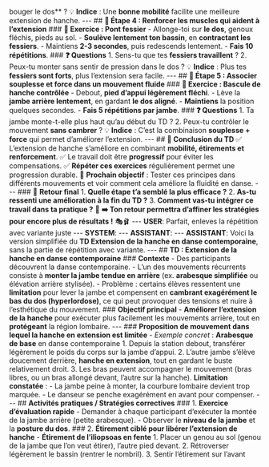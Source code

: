 bouger le dos** ? 💡 **Indice** : Une **bonne mobilité** facilite une meilleure extension de hanche. --- ## **📌 Étape 4 : Renforcer les muscles qui aident à l’extension** ### **🎯 Exercice : Pont fessier** - Allonge-toi sur **le dos**, genoux fléchis, pieds au sol. - **Soulève lentement ton bassin**, en **contractant les fessiers**. - Maintiens **2-3 secondes**, puis redescends lentement. - **Fais 10 répétitions**. ### **❓ Questions** 1. Sens-tu que tes **fessiers travaillent** ? 2. Peux-tu monter sans sentir de pression dans le dos ? 💡 **Indice** : Plus tes **fessiers sont forts**, plus l’extension sera facile. --- ## **📌 Étape 5 : Associer souplesse et force dans un mouvement fluide** ### **🎯 Exercice : Bascule de hanche contrôlée** - Debout, **pied d’appui légèrement fléchi**. - Lève la **jambe arrière lentement**, en gardant **le dos aligné**. - **Maintiens** la position quelques secondes. - **Fais 5 répétitions par jambe**. ### **❓ Questions** 1. Ta jambe monte-t-elle plus haut qu’au début du TD ? 2. Peux-tu contrôler le mouvement **sans cambrer** ? 💡 **Indice** : C’est la combinaison **souplesse + force** qui permet d’améliorer l’extension. --- ## **📌 Conclusion du TD** ✅ L’extension de hanche s’améliore en combinant **mobilité, étirements et renforcement**. ✅ Le travail doit être **progressif** pour éviter les compensations. ✅ **Répéter ces exercices** régulièrement permet une progression durable. 🎯 **Prochain objectif** : Tester ces principes dans différents mouvements et voir comment cela améliore la fluidité en danse. --- ### 📝 **Retour final** 1. **Quelle étape t’a semblé la plus efficace ?** 2. **As-tu ressenti une amélioration à la fin du TD ?** 3. **Comment vas-tu intégrer ce travail dans ta pratique ?** 🔹 **➡️ Ton retour permettra d’affiner les stratégies pour encore plus de résultats !** 🎭🩰 --- **USER**: Parfait, enleves la répétition avec variante juste --- **SYSTEM**: --- **ASSISTANT**: --- **ASSISTANT**: Voici la version simplifiée du **TD Extension de la hanche en danse contemporaine**, sans la partie de répétition avec variante. --- ## **TD : Extension de la hanche en danse contemporaine** ### **Contexte** - Des participants découvrent la danse contemporaine. - L’un des mouvements récurrents consiste à **monter la jambe tendue en arrière** (ex. **arabesque simplifiée** ou élévation arrière stylisée). - Problème : certains élèves ressentent une **limitation** pour lever la jambe et compensent en **cambrant exagérément le bas du dos (hyperlordose)**, ce qui peut provoquer des tensions et nuire à l’esthétique du mouvement. ### **Objectif principal** - **Améliorer l’extension de la hanche** pour exécuter plus facilement les mouvements arrière, tout en **protégeant** la région lombaire. --- ### **Proposition de mouvement dans lequel la hanche en extension est limitée** - *Exemple concret* : **Arabesque de base** en danse contemporaine 1. Depuis la station debout, transférer légèrement le poids du corps sur la jambe d’appui. 2. L’autre jambe s’élève doucement derrière, **hanche en extension**, tout en gardant le buste relativement droit. 3. Les bras peuvent accompagner le mouvement (bras libres, ou un bras allongé devant, l’autre sur la hanche). **Limitation constatée** : - La jambe peine à monter, la courbure lombaire devient trop marquée. - Le danseur se penche exagérément en avant pour compenser. --- ## **Activités pratiques / Stratégies correctives** ### 1. **Exercice d’évaluation rapide** - Demander à chaque participant d’exécuter la montée de la jambe arrière (petite arabesque). - Observer le **niveau de la jambe** et la **posture du dos**. ### 2. **Étirement ciblé pour libérer l’extension de hanche** - **Étirement de l’iliopsoas en fente** 1. Placer un genou au sol (genou de la jambe que l’on veut étirer), l’autre pied devant. 2. Rétroverser légèrement le bassin (rentrer le nombril). 3. Sentir l’étirement sur l’avant